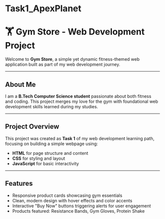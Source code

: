 # Task1_ApexPlanet
# 🏋️ Gym Store - Web Development Project

Welcome to **Gym Store**, a simple yet dynamic fitness-themed web application built as part of my web development journey.

---

## About Me

I am a **B.Tech Computer Science student** passionate about both fitness and coding. This project merges my love for the gym with foundational web development skills learned during my studies.

---

## Project Overview

This project was created as **Task 1** of my web development learning path, focusing on building a simple webpage using:

- **HTML** for page structure and content  
- **CSS** for styling and layout  
- **JavaScript** for basic interactivity

---

## Features

- Responsive product cards showcasing gym essentials  
- Clean, modern design with hover effects and color accents  
- Interactive "Buy Now" buttons triggering alerts for user engagement  
- Products featured: Resistance Bands, Gym Gloves, Protein Shake
